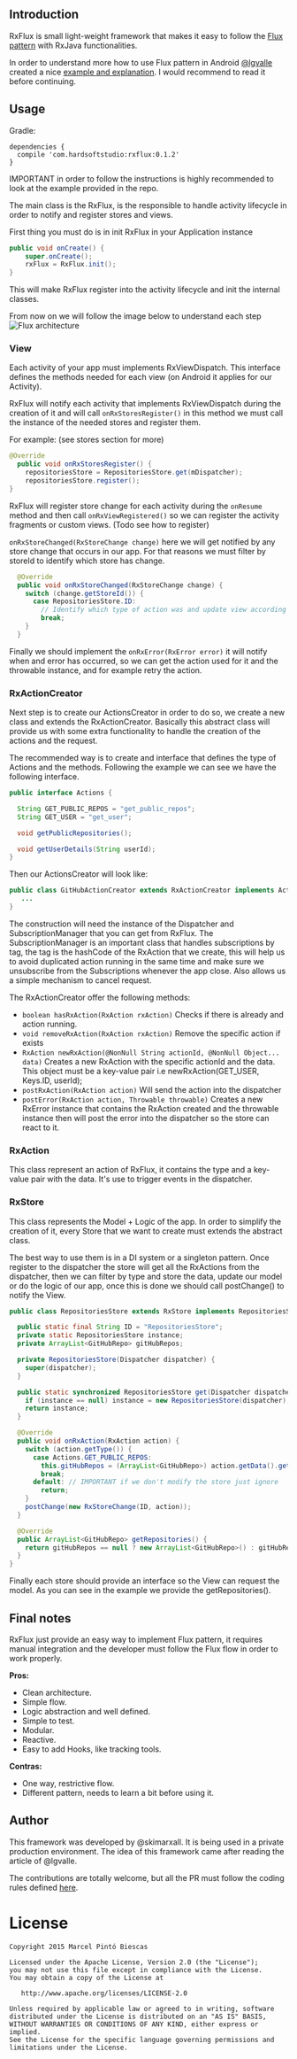 ## Introduction
RxFlux is small light-weight framework that makes it easy to follow the [Flux pattern](https://facebook.github.io/flux/docs/overview.html) with RxJava functionalities.

In order to understand more how to use Flux pattern in Android [@lgvalle](https://github.com/lgvalle) created a nice [example and explanation](https://github.com/lgvalle/android-flux-todo-app). I would recommend to read it before continuing.

## Usage

Gradle:
```
dependencies {
  compile 'com.hardsoftstudio:rxflux:0.1.2'
}
```

IMPORTANT in order to follow the instructions is highly recommended to look at the example provided in the repo.

The main class is the RxFlux, is the responsible to handle activity lifecycle in order to notify and register stores and views. 

First thing you must do is in init RxFlux in your Application instance
```java
public void onCreate() {
    super.onCreate();
    rxFlux = RxFlux.init();
}
``` 

This will make RxFlux register into the activity lifecycle and init the internal classes.

From now on we will follow the image below to understand each step
![Flux architecture](https://raw.githubusercontent.com/lgvalle/lgvalle.github.io/master/public/images/flux-graph-complete.png)

### View
Each activity of your app must implements RxViewDispatch. This interface defines the methods needed for each view (on Android it applies for our Activity). 

RxFlux will notify each activity that implements RxViewDispatch during the creation of it and will call ```onRxStoresRegister()``` in this method we must call the instance of the needed stores and register them.

For example: (see stores section for more)
```java
@Override
  public void onRxStoresRegister() {
    repositoriesStore = RepositoriesStore.get(mDispatcher);
    repositoriesStore.register();
}
```

RxFlux will register store change for each activity during the ```onResume``` method and then call ```onRxViewRegistered()``` so we can register the activity fragments or custom views. (Todo see how to register)

```onRxStoreChanged(RxStoreChange change)``` here we will get notified by any store change that occurs in our app. For that reasons we must filter by storeId to identify which store has change.

```java
  @Override
  public void onRxStoreChanged(RxStoreChange change) {
    switch (change.getStoreId()) {
      case RepositoriesStore.ID:
        // Identify which type of action was and update view according to that
        break;
    }
  }
```
Finally we should implement the ```onRxError(RxError error)``` it will notify when and error has occurred, so we can get the action used for it and the throwable instance, and for example retry the action. 

### RxActionCreator

Next step is to create our ActionsCreator in order to do so, we create a new class and extends the RxActionCreator.
Basically this abstract class will provide us with some extra functionality to handle the creation of the actions and the request.

The recommended way is to create and interface that defines the type of Actions and the methods. Following the example we can see we have the following interface.

```java
public interface Actions {

  String GET_PUBLIC_REPOS = "get_public_repos";
  String GET_USER = "get_user";

  void getPublicRepositories();

  void getUserDetails(String userId);
}
```

Then our ActionsCreator will look like:
```java
public class GitHubActionCreator extends RxActionCreator implements Actions { 
   ...
}
```

The construction will need the instance of the Dispatcher and SubscriptionManager that you can get from RxFlux.
The SubscriptionManager is an important class that handles subscriptions by tag, the tag is the hashCode of the RxAction that we create, this will help us to avoid duplicated action running in the same time and make sure we unsubscribe from the Subscriptions whenever the app close. Also allows us a simple mechanism to cancel request.

The RxActionCreator offer the following methods:

* ```boolean hasRxAction(RxAction rxAction)``` Checks if there is already and action running.
* ```void removeRxAction(RxAction rxAction)``` Remove the specific action if exists
* ```RxAction newRxAction(@NonNull String actionId, @NonNull Object... data)``` Creates a new
RxAction with the specific actionId and the data. This object must be a key-value pair i.e newRxAction(GET_USER, Keys.ID, userId);
* ```postRxAction(RxAction action)``` Will send the action into the dispatcher
* ```postError(RxAction action, Throwable throwable)``` Creates a new RxError instance that
contains the RxAction created and the throwable instance then will post the error into the dispatcher so the store can react to it.

### RxAction

This class represent an action of RxFlux, it contains the type and a key-value pair with the data. It's use to trigger events in the dispatcher.

### RxStore 

This class represents the Model + Logic of the app. In order to simplify the creation of it, every Store that we want to create must extends the abstract class. 

The best way to use them is in a DI system or a singleton pattern. Once register to the dispatcher the store will get all the RxActions from the dispatcher, then we can filter by type and store the data, update our model or do the logic of our app, once this is done we should call postChange() to notify the View.

```java
public class RepositoriesStore extends RxStore implements RepositoriesStoreInterface {

  public static final String ID = "RepositoriesStore";
  private static RepositoriesStore instance;
  private ArrayList<GitHubRepo> gitHubRepos;

  private RepositoriesStore(Dispatcher dispatcher) {
    super(dispatcher);
  }

  public static synchronized RepositoriesStore get(Dispatcher dispatcher) {
    if (instance == null) instance = new RepositoriesStore(dispatcher);
    return instance;
  }

  @Override
  public void onRxAction(RxAction action) {
    switch (action.getType()) {
      case Actions.GET_PUBLIC_REPOS:
        this.gitHubRepos = (ArrayList<GitHubRepo>) action.getData().get(Keys.PUBLIC_REPOS);
        break;
      default: // IMPORTANT if we don't modify the store just ignore
        return;
    }
    postChange(new RxStoreChange(ID, action));
  }

  @Override
  public ArrayList<GitHubRepo> getRepositories() {
    return gitHubRepos == null ? new ArrayList<GitHubRepo>() : gitHubRepos;
  }
}
```

Finally each store should provide an interface so the View can request the model. As you can see in the example we provide the getRepositories().

## Final notes

RxFlux just provide an easy way to implement Flux pattern, it requires manual integration and the developer must follow the Flux flow in order to work properly.

**Pros:**
* Clean architecture.
* Simple flow.
* Logic abstraction and well defined.
* Simple to test.
* Modular.
* Reactive.
* Easy to add Hooks, like tracking tools. 

**Contras:**
* One way, restrictive flow.
* Different pattern, needs to learn a bit before using it.

## Author
This framework was developed by @skimarxall. It is being used in a private production environment. The idea of this framework came after reading the article of @lgvalle. 

The contributions are totally welcome, but all the PR must follow the coding rules defined [here](https://github.com/square/java-code-styles/blob/master/configs/codestyles/SquareAndroid.xml).


License
=======

    Copyright 2015 Marcel Pintó Biescas

    Licensed under the Apache License, Version 2.0 (the "License");
    you may not use this file except in compliance with the License.
    You may obtain a copy of the License at

       http://www.apache.org/licenses/LICENSE-2.0

    Unless required by applicable law or agreed to in writing, software
    distributed under the License is distributed on an "AS IS" BASIS,
    WITHOUT WARRANTIES OR CONDITIONS OF ANY KIND, either express or implied.
    See the License for the specific language governing permissions and
    limitations under the License.